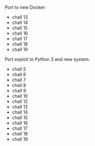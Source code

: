 Port to new Docker:

* chall 13
* chall 14
* chall 15
* chall 16
* chall 17
* chall 18
* chall 19

Port exploit to Python 3 and new system:

* chall 5
* chall 6
* chall 7
* chall 8
* chall 9
* chall 10
* chall 12
* chall 13
* chall 14
* chall 15
* chall 16
* chall 17
* chall 18
* chall 19
